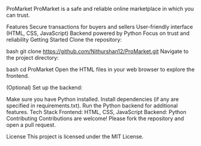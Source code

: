ProMarket
ProMarket is a safe and reliable online marketplace in which you can trust.

Features
Secure transactions for buyers and sellers
User-friendly interface (HTML, CSS, JavaScript)
Backend powered by Python
Focus on trust and reliability
Getting Started
Clone the repository:

bash
git clone https://github.com/Nithurshan12/ProMarket.git
Navigate to the project directory:

bash
cd ProMarket
Open the HTML files in your web browser to explore the frontend.

(Optional) Set up the backend:

Make sure you have Python installed.
Install dependencies (if any are specified in requirements.txt).
Run the Python backend for additional features.
Tech Stack
Frontend: HTML, CSS, JavaScript
Backend: Python
Contributing
Contributions are welcome! Please fork the repository and open a pull request.

License
This project is licensed under the MIT License.


